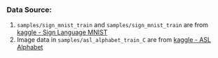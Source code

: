 ### Data Source:
1. `samples/sign_mnist_train` and `samples/sign_mnist_train` are from [kaggle - Sign Language MNIST](https://www.kaggle.com/datamunge/sign-language-mnist)
2. Image data in `samples/asl_alphabet_train_C` are from [kaggle - ASL Alphabet](https://www.kaggle.com/grassknoted/asl-alphabet)
